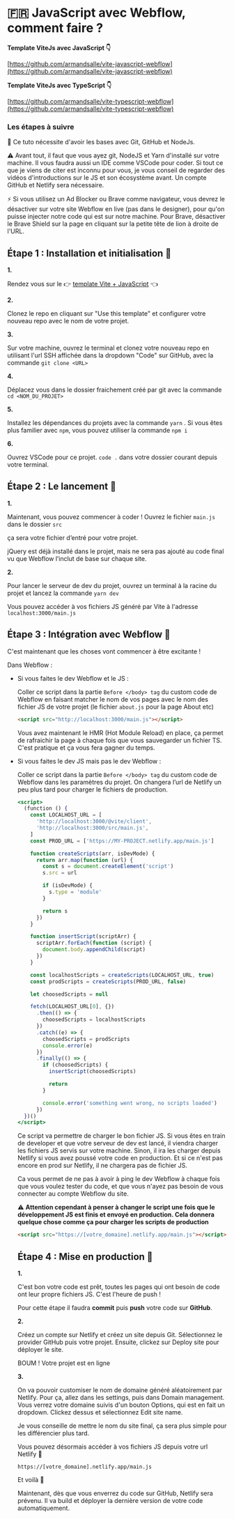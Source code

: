 # 🇫🇷 JavaScript avec Webflow, comment faire ?

**Template ViteJs avec JavaScript 👇**

[https://github.com/armandsalle/vite-javascript-webflow](https://github.com/armandsalle/vite-javascript-webflow)

**Template ViteJs avec TypeScript 👇**

[https://github.com/armandsalle/vite-typescript-webflow](https://github.com/armandsalle/vite-typescript-webflow)

### Les étapes à suivre

📌 Ce tuto nécessite d'avoir les bases avec Git, GitHub et NodeJs.

⚠️ Avant tout, il faut que vous ayez git, NodeJS et Yarn d'installé sur votre machine. Il vous faudra aussi un IDE comme VSCode pour coder. Si tout ce que je viens de citer est inconnu pour vous, je vous conseil de regarder des vidéos d'introductions sur le JS et son écosystème avant. Un compte GitHub et Netlify sera nécessaire.

⚡ Si vous utilisez un Ad Blocker ou Brave comme navigateur, vous devrez le désactiver sur votre site Webflow en live (pas dans le designer), pour qu'on puisse injecter notre code qui est sur notre machine.
Pour Brave, désactiver le Brave Shield sur la page en cliquant sur la petite tête de lion à droite de l'URL.


## Étape 1 : Installation et initialisation 💽

**1.**

Rendez vous sur le 👉  [template Vite + JavaScript](https://github.com/armandsalle/vite-javascript-webflow)  👈

**2.**

Clonez le repo en cliquant sur "Use this template" et configurer votre nouveau repo avec le nom de votre projet.

**3.**

Sur votre machine, ouvrez le terminal et clonez votre nouveau repo en utilisant l'url SSH affichée dans la dropdown "Code" sur GitHub, avec la commande `git clone <URL>`

**4.**

Déplacez vous dans le dossier fraichement créé par git avec la commande `cd <NOM_DU_PROJET>` 

**5.**

Installez les dépendances du projets avec la commande `yarn` . Si vous êtes plus familier avec `npm`, vous pouvez utiliser la commande `npm i`

**6.**

Ouvrez VSCode pour ce projet. `code .` dans votre dossier courant depuis votre terminal.

## Étape 2 : Le lancement 🏏

**1.**

Maintenant, vous pouvez commencer à coder ! Ouvrez le fichier `main.js` dans le dossier `src`

ça sera votre fichier d’entré pour votre projet.

jQuery est déjà installé dans le projet, mais ne sera pas ajouté au code final vu que Webflow l’inclut de base sur chaque site.

**2.**

Pour lancer le serveur de dev du projet, ouvrez un terminal à la racine du projet et lancez la commande `yarn dev`

Vous pouvez accéder à vos fichiers JS généré par Vite à l'adresse `localhost:3000/main.js` 

## Étape 3 : Intégration avec Webflow 📝

C'est maintenant que les choses vont commencer à être excitante ! 

Dans Webflow :

- Si vous faites le dev Webflow et le JS :
    
    Coller ce script dans la partie `Before </body> tag` du custom code de Webflow en faisant matcher le nom de vos pages avec le nom des fichier JS de votre projet (le fichier `about.js` pour la page About etc) 
    
    ```html
    <script src="http://localhost:3000/main.js"></script>
    ```
    
    Vous avez maintenant le HMR (Hot Module Reload) en place, ça permet de rafraichir la page à chaque fois que vous sauvegarder un fichier TS. C'est pratique et ça vous fera gagner du temps.
    
- Si vous faites le dev JS mais pas le dev Webflow :
    
    Coller ce script dans la partie `Before </body> tag` du custom code de Webflow dans les paramètres du projet. On changera l’url de Netlify un peu plus tard pour charger le fichiers de production.
    
    ```jsx
    <script>
      (function () {
        const LOCALHOST_URL = [
          'http://localhost:3000/@vite/client',
          'http://localhost:3000/src/main.js',
        ]
        const PROD_URL = ['https://MY-PROJECT.netlify.app/main.js']
    
        function createScripts(arr, isDevMode) {
          return arr.map(function (url) {
            const s = document.createElement('script')
            s.src = url
    
            if (isDevMode) {
              s.type = 'module'
            }
    
            return s
          })
        }
    
        function insertScript(scriptArr) {
          scriptArr.forEach(function (script) {
            document.body.appendChild(script)
          })
        }
    
        const localhostScripts = createScripts(LOCALHOST_URL, true)
        const prodScripts = createScripts(PROD_URL, false)
    
        let choosedScripts = null
    
        fetch(LOCALHOST_URL[0], {})
          .then(() => {
            choosedScripts = localhostScripts
          })
          .catch((e) => {
            choosedScripts = prodScripts
            console.error(e)
          })
          .finally(() => {
            if (choosedScripts) {
              insertScript(choosedScripts)
    
              return
            }
    
            console.error('something went wrong, no scripts loaded')
          })
      })()
    </script>
    ```
    
    Ce script va permettre de charger le bon fichier JS. Si vous êtes en train de developer et que votre serveur de dev est lancé, il viendra charger les fichiers JS servis sur votre machine. Sinon, il ira les charger depuis Netlify si vous avez poussé votre code en production. Et si ce n'est pas encore en prod sur Netlify, il ne chargera pas de fichier JS.
    
    Ca vous permet de ne pas à avoir à ping le dev Webflow à chaque fois que vous voulez tester du code, et que vous n'ayez pas besoin de vous connecter au compte Webflow du site.
    
    ⚠️   **Attention cependant à penser à changer le script une fois que le développement JS est finis et envoyé en production. Cela donnera quelque chose comme ça pour charger les scripts de production**
    
    ```html
    <script src="https://[votre_domaine].netlify.app/main.js"></script>
    ```
    
    ## Étape 4 : Mise en production 🚀
    
    **1.**
    
    C'est bon votre code est prêt, toutes les pages qui ont besoin de code ont leur propre fichiers JS. C'est l'heure de push !
    
    Pour cette étape il faudra **commit** puis **push** votre code sur **GitHub**.
    
    **2.**
    
    Créez un compte sur Netlify et créez un site depuis Git. Sélectionnez le provider GitHub puis votre projet. Ensuite, clickez sur Deploy site pour déployer le site.
    
    BOUM ! Votre projet est en ligne
    
    **3.**
    
    On va pouvoir customiser le nom de domaine généré aléatoirement par Netlify. Pour ça, allez dans les settings, puis dans Domain management. Vous verrez votre domaine suivis d'un bouton Options, qui est en fait un dropdown. Clickez dessus et sélectionnez Edit site name.
    
    Je vous conseille de mettre le nom du site final, ça sera plus simple pour les différencier plus tard.
    
    Vous pouvez désormais accéder à vos fichiers JS depuis votre url Netlify 🙌
    
    `https://[votre_domaine].netlify.app/main.js`
    
    Et voilà 👾
    
    Maintenant, dès que vous enverrez du code sur GitHub, Netlify sera prévenu. Il va build et déployer la dernière version de votre code automatiquement.

